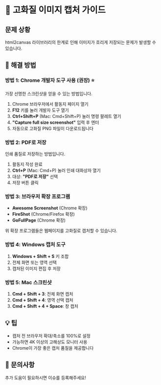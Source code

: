 # 📸 고화질 이미지 캡처 가이드

## 문제 상황
html2canvas 라이브러리의 한계로 인해 이미지가 흐리게 저장되는 문제가 발생할 수 있습니다.

## 🎯 해결 방법

### 방법 1: Chrome 개발자 도구 사용 (권장) ⭐
가장 선명한 스크린샷을 얻을 수 있는 방법입니다.

1. Chrome 브라우저에서 활동지 페이지 열기
2. **F12** 키를 눌러 개발자 도구 열기
3. **Ctrl+Shift+P** (Mac: Cmd+Shift+P) 눌러 명령 팔레트 열기
4. **"Capture full size screenshot"** 입력 후 엔터
5. 자동으로 고화질 PNG 파일이 다운로드됩니다

### 방법 2: PDF로 저장
인쇄 품질로 저장하는 방법입니다.

1. 활동지 작성 완료
2. **Ctrl+P** (Mac: Cmd+P) 눌러 인쇄 대화상자 열기
3. 대상: **"PDF로 저장"** 선택
4. 저장 버튼 클릭

### 방법 3: 브라우저 확장 프로그램
- **Awesome Screenshot** (Chrome 확장)
- **FireShot** (Chrome/Firefox 확장)
- **GoFullPage** (Chrome 확장)

위 확장 프로그램들은 웹페이지를 고화질로 캡처할 수 있습니다.

### 방법 4: Windows 캡처 도구
1. **Windows + Shift + S** 키 조합
2. 전체 화면 또는 영역 선택
3. 캡처된 이미지 편집 후 저장

### 방법 5: Mac 스크린샷
1. **Cmd + Shift + 3**: 전체 화면 캡처
2. **Cmd + Shift + 4**: 영역 선택 캡처
3. **Cmd + Shift + 4 + Space**: 창 캡처

## 💡 팁
- 캡처 전 브라우저 확대/축소를 100%로 설정
- 가능하면 4K 이상의 고해상도 모니터 사용
- Chrome이 가장 좋은 캡처 품질을 제공합니다

## 📝 문의사항
추가 도움이 필요하시면 이슈를 등록해주세요!
